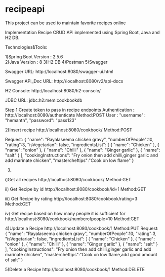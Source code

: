 # recipeapi
This project can be used to maintain favorite recipes online

Implementation
Recipe CRUD API implemented using Spring Boot, Java and H2 DB.

Technologies&Tools:

1)Spring Boot Version : 2.5.6   
2)Java Version : 8 
3)H2 DB 
4)Postman
5)Swagger

Swagger URL: http://localhost:8080/swagger-ui.html

Swagger API_Doc URL: http://localhost:8080/v2/api-docs

H2 Console: http://localhost:8080/h2-console/

JDBC URL: jdbc:h2:mem:cookbookdb

Step 1:Create token to pass in recipe endpoints
Authentication :
http://localhost:8080/authenticate
Method:POST
User :
"username": "hemanth", "password": "pass123"

2)Insert recipe
http://localhost:8080/cookbook/
Method:POST

Request:
{ "name": "Rayalaseema chicken gravy", "numberOfPeople":10, "rating":3, "isVegetarian": false,
 "ingredientsList": [ { "name": "Chicken" }, { "name": "onion" }, { "name": "Chilli" }, { "name": "Ginger garlic" }, { "name": "salt" } ],
 "cookingInstructions": "Fry onion then add chilli,ginger garlic and add marinate chicken", "mastercheftips":"Cook on low flame" }


3)
i)Get all recipes
http://localhost:8080/cookbook/
Method:GET

ii)
Get Recipe by id
http://localhost:8080/cookbook/id=1
Method:GET

iii)
Get Recipe by rating
http://localhost:8080/cookbook/rating=3
Method:GET

iv)
Get recipe based on how many people it is sufficient for
http://localhost:8080/cookbook/numberofpeople=10
Method:GET

4)Update a Recipe
http://localhost:8080/cookbook/1
Method:PUT
Request:
{ "name": "Rayalaseema chicken gravy", "numberOfPeople":10, "rating":3, "isVegetarian": false,
 "ingredientsList": [ { "name": "Chicken" }, { "name": "onion" }, { "name": "Chilli" }, { "name": "Ginger garlic" }, { "name": "salt" } ],
 "cookingInstructions": "Fry onion then add chilli,ginger garlic and add marinate chicken", "mastercheftips":"Cook on low flame,add good amount of salt" }

5)Delete a Recipe
http://localhost:8080/cookbook/1
Method:DELETE
